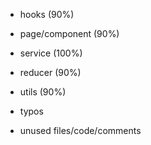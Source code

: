 - hooks (90%)
- page/component (90%)
- service (100%)
- reducer (90%)
- utils (90%)

- typos
- unused files/code/comments
